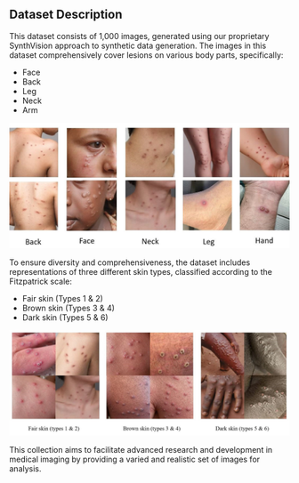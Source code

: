 ## Dataset Description

This dataset consists of 1,000 images, generated using our proprietary SynthVision approach to synthetic data generation. The images in this dataset comprehensively cover lesions on various body parts, specifically:
- Face
- Back
- Leg
- Neck
- Arm

![Alt text for image](https://github.com/janithaDassanayake/dummyimages/blob/main/gitimage1.jpg?raw=true)

To ensure diversity and comprehensiveness, the dataset includes representations of three different skin types, classified according to the Fitzpatrick scale:
- Fair skin (Types 1 & 2)
- Brown skin (Types 3 & 4)
- Dark skin (Types 5 & 6)

![Alt text for image](https://github.com/janithaDassanayake/dummyimages/blob/main/gitimage2.jpg?raw=true)

This collection aims to facilitate advanced research and development in medical imaging by providing a varied and realistic set of images for analysis.
